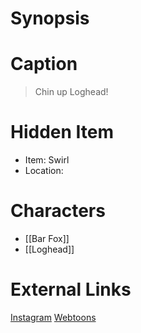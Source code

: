 # Synopsis


# Caption
> Chin up Loghead!

# Hidden Item
* Item: Swirl
* Location: <spoiler></spoiler>

# Characters
* [[Bar Fox]]
* [[Loghead]]

# External Links
[Instagram](https://www.instagram.com/p/B8kA1CDHtYA/)
[Webtoons](https://www.webtoons.com/en/challenge/twistwood-tales/31-loghead-has-a-drink/viewer?title_no=344740&episode_no=34)